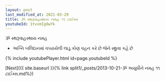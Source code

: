 ```yaml
---
layout: post
last_modified_at: 2021-03-29
title: ૐ સ્થરૂવાહસ્થાય નમહ ૧૧ ટાઈમ્સ
youtubeId: 1tvxmIgOwYk
---
```

 
 
 ૐ સ્થરૂવાહસ્થાય નમહ  
 
 -  અગ્નિ બલિદાનમાં વપરાયેલી લાડુ કોણ વહન કરે છે જેને સ્થ્રુવા કહે છે 
 
  
 
  
 
 
 
 
 
 


{% include youtubePlayer.html id=page.youtubeId %}
 
[Next]({{ site.baseurl }}{% link  split1/_posts/2013-10-21-ૐ અયુધીને નમહ ૧૧ ટાઈમ્સ.md%})
 
